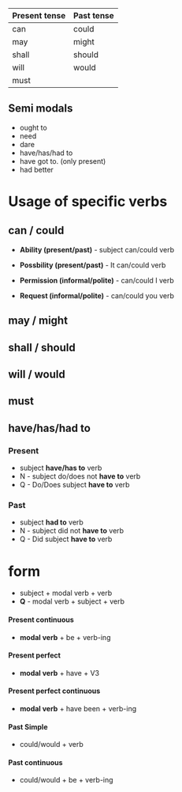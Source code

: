 | Present tense | Past tense |
| ------------- | ---------- |
| can           | could      |
| may           | might      |
| shall         | should     |
| will          | would           |
| must          |            |

## Semi modals
- ought to 
- need
- dare 
- have/has/had to
- have got to. (only present)
- had better 


# Usage of specific verbs
## can / could
- **Ability (present/past)** - subject can/could verb
- **Possbility (present/past)** - It can/could verb 

- **Permission (informal/polite)** - can/could I verb
- **Request (informal/polite)** - can/could you verb


## may / might


## shall / should


## will / would

## must



## have/has/had to

### Present
- subject **have/has to** verb
- N - subject do/does not **have to** verb 
- Q - Do/Does subject **have to** verb

### Past
- subject **had to** verb
- N - subject did not **have to** verb
- Q - Did subject **have to** verb

# form
- subject + modal verb + verb
- **Q** - modal verb + subject + verb

#### Present continuous
- **modal verb** + be + verb-ing

#### Present perfect
- **modal verb** + have + V3

#### Present perfect continuous
- **modal verb** + have been + verb-ing

#### Past Simple
- could/would + verb

#### Past continuous
- could/would + be + verb-ing



